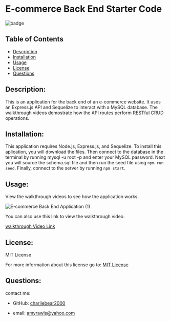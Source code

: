 # E-commerce Back End Starter Code


![badge](https://img.shields.io/badge/License-MIT-yellow.svg)

  ## Table of Contents
  - [Description](#description)
  - [Installation](#installation)
  - [Usage](#usage)
  - [License](#license)
  - [Questions](#questions)

  ## Description:
  
   This is an application for the back end of an e-commerce website. It uses an Express.js API and Sequelize to interact with a MySQL database.  The walkthrough videos demostrate how the API routes perform RESTful CRUD operations.
 
  ## Installation:

  This application requires Node.js, Express.js, and Sequelize.  To install this aplication, you will download the files. Then connect to the database in the terminal by running mysql -u root -p and enter your MySQL password. Next you will source the schema.sql file and then run the seed file using `npm run seed`.  Finally, connect to the server by running `npm start`.

  ## Usage:

  View the walkthrough videos to see how the application works.
  
![E-commerce Back End Application (1)](https://user-images.githubusercontent.com/99057802/169718472-1866e945-74ef-4fae-8397-2eac3a27673e.gif)

You can also use this link to view the walkthrough video.

[walkthrough Video Link](https://watch.screencastify.com/v/gDnSajzsXDjiJWfM1qJu)
  ## License:
  MIT License

  For more information about this license go to: [MIT License](https://choosealicense.com/licenses/mit//gpl-3.0/)

  ## Questions:
  contact me:

  - GitHub: [charliebear2000](https://github.com/charliebear2000)

  - email: amyrawls@yahoo.com

  
